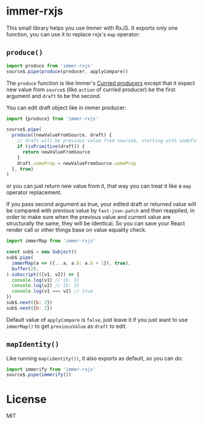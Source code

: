 # immer-rxjs
This small library helps you use Immer with RxJS. It exports only one function, you can use it to replace rxjs's `map` operator:

## `produce()`

```javascript
import produce from 'immer-rxjs'
source$.pipe(produce(producer, applyCompare))
```

The `produce` function is like Immer's [Curried producers](https://immerjs.github.io/immer/docs/curried-produce) except that it expect new value from `source$` (like `action` of curried producer) be the first argument and `draft` to be the second.

You can edit draft object like in immer producer:

```javascript
import {produce} from 'immer-rxjs'

source$.pipe(
  produce((newValueFromSource, draft) {
    // draft will be previous value from source$, starting with undefined
    if (isPrimitive(draft)) {
      return newValueFromSource
    }
    draft.someProp = newValueFromSource.someProp
  }, true)
)
```

or you can just return new value from it, that way you can treat it like a `map` operator replacement.

If you pass second argument as true, your edited draft or returned value will be compared with previous value by `fast-json-patch` and then reapplied, in order to make sure when the previous value and current value are structurally the same, they will be identical. So you can save your React render call or other things base on value equality check.

```javascript
import immerMap from 'immer-rxjs'

const sub$ = new Subject()
sub$.pipe(
  immerMap(a => ({...a, a.b: a.b + 1}), true),
  buffer(2),
).subscript(([v1, v2]) => {
  console.log(v1) // {b: 3}
  console.log(v2) // {b: 3}
  console.log(v1 === v2) // true
})
sub$.next({b: 2})
sub$.next({b: 2})
```

Default value of `applyCompare` is `false`, just leave it if you just want to use `immerMap()` to get `previousValue` as `draft` to edit.

## `mapIdentity()`
Like running `map(identity())`, it also exports as default, so you can do:
```javascript
import immerify from 'immer-rxjs'
source$.pipe(immerify())
```

# License
MIT
